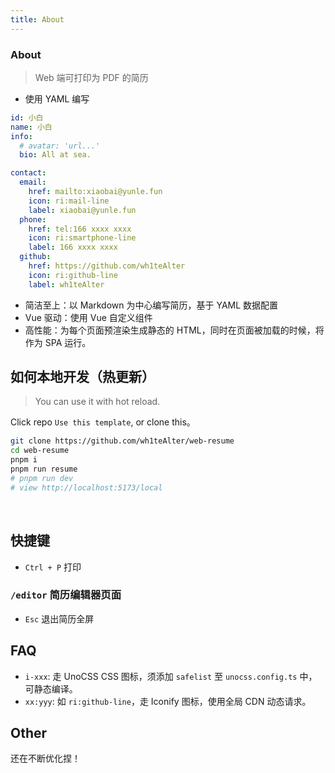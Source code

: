 ```yaml
---
title: About
---
```


<div class="text-center">
  <!-- You can use Vue components inside markdown -->
  <h3>About</h3>
</div>

> Web 端可打印为 PDF 的简历

- 使用 YAML 编写

```yaml
id: 小白
name: 小白
info:
  # avatar: 'url...'
  bio: All at sea.

contact:
  email:
    href: mailto:xiaobai@yunle.fun
    icon: ri:mail-line
    label: xiaobai@yunle.fun
  phone:
    href: tel:166 xxxx xxxx
    icon: ri:smartphone-line
    label: 166 xxxx xxxx
  github:
    href: https://github.com/wh1teAlter
    icon: ri:github-line
    label: wh1teAlter
```

- 简洁至上：以 Markdown 为中心编写简历，基于 YAML 数据配置
- Vue 驱动：使用 Vue 自定义组件
- 高性能：为每个页面预渲染生成静态的 HTML，同时在页面被加载的时候，将作为 SPA 运行。

## 如何本地开发（热更新）

> You can use it with hot reload.

Click repo `Use this template`, or clone this。

```bash
git clone https://github.com/wh1teAlter/web-resume
cd web-resume
pnpm i
pnpm run resume
# pnpm run dev
# view http://localhost:5173/local
```

<br />

## 快捷键

- `Ctrl + P` 打印

### `/editor` 简历编辑器页面

- `Esc` 退出简历全屏

## FAQ

- `i-xxx`: 走 UnoCSS CSS 图标，须添加 `safelist` 至 `unocss.config.ts` 中，可静态编译。
- `xx:yyy`: 如 `ri:github-line`，走 Iconify 图标，使用全局 CDN 动态请求。

## Other

还在不断优化捏！
